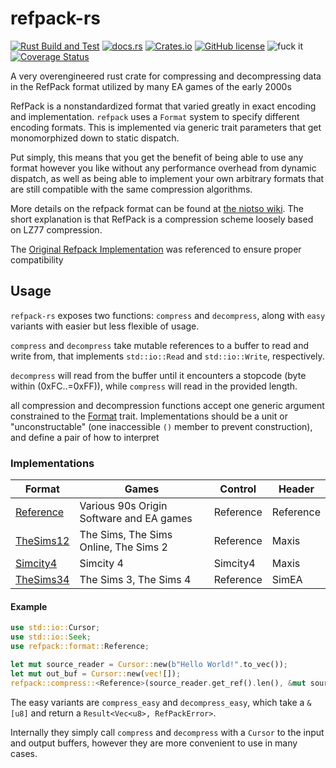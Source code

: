 # refpack-rs

[![Rust Build and Test](https://github.com/actioninja/refpack-rs/actions/workflows/check-and-test.yml/badge.svg)](https://github.com/actioninja/refpack-rs/actions/workflows/check-and-test.yml)
[![docs.rs](https://img.shields.io/docsrs/refpack)](https://docs.rs/refpack/latest/refpack/)
[![Crates.io](https://img.shields.io/crates/v/refpack)](https://crates.io/crates/refpack)
[![GitHub license](https://img.shields.io/github/license/actioninja/refpack-rs)](https://github.com/actioninja/refpack-rs/blob/master/LICENSE.md)
![fuck it](https://img.shields.io/badge/fuck%20it-ship%20it-success)
[![Coverage Status](https://coveralls.io/repos/github/actioninja/refpack-rs/badge.svg?branch=master)](https://coveralls.io/github/actioninja/refpack-rs?branch=master)


<!-- cargo-rdme start -->

A very overengineered rust crate for compressing and decompressing data in the RefPack format
utilized by many EA games of the early 2000s

RefPack is a nonstandardized format that varied greatly in exact encoding and implementation.
`refpack` uses a `Format` system to specify different encoding formats. This is implemented via
generic trait parameters that get monomorphized down to static dispatch.

Put simply, this means that you get the benefit of being able to use any format however you like
without any performance overhead from dynamic dispatch, as well as being able to implement your
own arbitrary formats that are still compatible with the same compression algorithms.

More details on the refpack format can be found at [the niotso wiki](http://wiki.niotso.org/RefPack). The short explanation is that RefPack is a compression scheme loosely based on LZ77 compression.

The [Original Refpack Implementation](http://download.wcnews.com/files/documents/sourcecode/shadowforce/transfer/asommers/mfcapp_src/engine/compress/RefPack.cpp)
was referenced to ensure proper compatibility

## Usage

`refpack-rs` exposes two functions: `compress` and `decompress`, along with `easy` variants
with easier but less flexible of usage.

`compress` and `decompress` take mutable references to a buffer to read and write from,
that implements `std::io::Read` and `std::io::Write`, respectively.

`decompress` will read from the buffer until it encounters a stopcode (byte within (0xFC..=0xFF)),
while `compress` will read in the provided length.

all compression and decompression functions accept one generic argument constrained to the
[Format](https://docs.rs/refpack/latest/refpack/format/trait.Format.html) trait. Implementations should be a unit or "unconstructable"
(one inaccessible `()` member to prevent construction), and define a pair of how to interpret


### Implementations

| Format | Games | Control | Header |
|--------|-------|---------|--------|
| [Reference](https://docs.rs/refpack/latest/refpack/format/struct.Reference.html) | Various 90s Origin Software and EA games | Reference | Reference |
| [TheSims12](https://docs.rs/refpack/latest/refpack/format/struct.TheSims12.html) | The Sims, The Sims Online, The Sims 2 | Reference | Maxis |
| [Simcity4](https://docs.rs/refpack/latest/refpack/format/struct.Simcity4.html) | Simcity 4 | Simcity4 | Maxis |
| [TheSims34](https://docs.rs/refpack/latest/refpack/format/struct.TheSims34.html) | The Sims 3, The Sims 4 | Reference | SimEA |


#### Example

```rust
use std::io::Cursor;
use std::io::Seek;
use refpack::format::Reference;

let mut source_reader = Cursor::new(b"Hello World!".to_vec());
let mut out_buf = Cursor::new(vec![]);
refpack::compress::<Reference>(source_reader.get_ref().len(), &mut source_reader, &mut out_buf).unwrap();
```

The easy variants are `compress_easy` and `decompress_easy`, which take a `&[u8]` and return
a `Result<Vec<u8>, RefPackError>`.

Internally they simply call `compress` and `decompress` with a `Cursor` to the input and
output buffers, however they are more convenient to use in many cases.

<!-- cargo-rdme end -->
